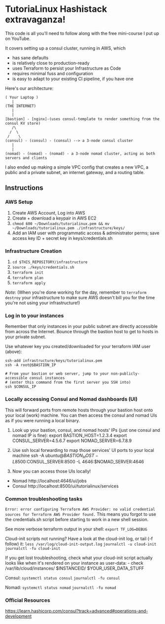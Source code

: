 # TutoriaLinux Hashistack extravaganza!
This code is all you'll need to follow along with the free mini-course I put up on YouTube.

It covers setting up a consul cluster, running in AWS, which

- has sane defaults
- is relatively close to production-ready
- uses Terraform to persist your Infrastructure as Code
- requires minimal fuss and configuration
- is easy to adapt to your existing CI pipeline, if you have one


Here's our architecture:

```
( Your Laptop )
   |
(THE INTERNET)
   |
   |
[bastion] - [nginx]-(uses consul-template to render something from the consul KV store)
   /\
  /  \
 /    \
(consul) - (consul) - (consul) --> a 3-node consul cluster
   |
   |
(nomad) - (nomad) - (nomad) - a 3-node nomad cluster, acting as both servers and clients
```

I also ended up making a simple VPC config that creates a new VPC, a public and a private subnet, an internet gateway, and a routing table.



## Instructions

### AWS Setup

1. Create AWS Account, Log into AWS
1. Create + download a keypair in AWS EC2
1. `chmod 600 ~/Downloads/tutorialinux.pem && mv ~/Downloads/tutorialinux.pem ./infrastructure/keys/`
1. Add an IAM user with programmatic access & administrator perms; save access key ID + secret key in keys/credentials.sh


### Infrastructure Creation

1. `cd $THIS_REPOSITORY/infrastructure`
1. `source ./keys/credentials.sh`
1. `terraform init`
1. `terraform plan`
1. `terraform apply`

*Note*: (When you're done working for the day, remember to `terraform destroy` your infrastructure to make sure AWS doesn't bill you for the time you're not using your infrastructure!)

### Log in to your instances

Remember that only instances in your public subnet are directly accessible from across the Internet. Bounce through the bastion host to get to hosts in your private subnet.

Use whatever key you created/downloaded for your terraform IAM user (above):

```
ssh-add infrastructure/keys/tutorialinux.pem
ssh -A root@$BASTION_IP

# From your bastion or web server, jump to your non-publicly-accessible consul instances
# (enter this command from the first server you SSH into)
ssh $CONSUL_IP
```

### Locally accessing Consul and Nomad dashboards (UI)
This will forward ports from remote hosts through your bastion host onto your local (work) machine. You can then access the consul and nomad UIs as if you were running a local binary.

1. Look up your bastion, consul, and nomad hosts' IPs (just one consul and nomad IP is fine):
   export BASTION_HOST=1.2.3.4
   export CONSUL_SERVER=4.5.6.7
   export NOMAD_SERVER=6.7.8.9

1. Use ssh local forwarding to map those services' UI ports to your local machine
   ssh -A ubuntu@$BASTION_HOST -L 8500:$CONSUL_SERVER:8500 -L 4646:$NOMAD_SERVER:4646

1. Now you can access those UIs locally!
- Nomad http://localhost:4646/ui/jobs
- Consul http://localhost:8500/ui/tutorialinux/services


### Common troubleshooting tasks

`Error: error configuring Terraform AWS Provider: no valid credential sources for Terraform AWS Provider found.`
This means you forgot to use the credentials.sh script before starting to work in a new shell session.

See more verbose terraform output in your shell:
`export TF_LOG=DEBUG`

Cloud-init scripts not running? Have a look at the cloud-init log, or tail (-f follow) it:
`less /var/log/cloud-init-output.log`
`journalctl -u cloud-init`
`journalctl -fu cloud-init`

If you get lost troubleshooting, check what your cloud-init script actually looks like when it's rendered on your instance as user-data:
    - check  /var/lib/cloud/instances/ $INSTANCEID/ $YOUR_USER_DATA_STUFF


Consul:
`systemctl status consul`
`journalctl -fu consul`

Nomad:
`systemctl status nomad`
`journalctl -fu nomad`



### Official Resources

https://learn.hashicorp.com/consul?track=advanced#operations-and-development

